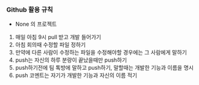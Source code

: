 ### Github 활용 규칙
  + None 의 프로젝트
  
  1. 매일 아침 9시 pull 받고 개발 들어가기
  2. 아침 회의때 수정할 파일 정하기
  3. 만약에 다른 사람이 수정하는 파일을 수정해야할 경우에는 그 사람에게 말하기
  4. push는 자신의 하루 분량이 끝났을때만 push하기
  5. push하기전에 팀 톡방에 말하고 push하기, 말할때는 개발한 기능과 이름을 명시
  6. push 코멘트는 자기가 개발한 기능과 자신의 이름 적기
